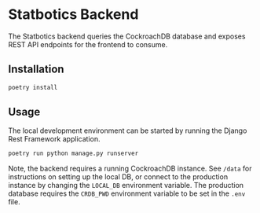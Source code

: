 # Statbotics Backend

The Statbotics backend queries the CockroachDB database and exposes REST API endpoints for the frontend to consume.

## Installation

```bash
poetry install
```

## Usage

The local development environment can be started by running the Django Rest Framework application.

```bash
poetry run python manage.py runserver
```

Note, the backend requires a running CockroachDB instance. See `/data` for instructions on setting up the local DB, or connect to the production instance by changing the `LOCAL_DB` environment variable. The production database requires the `CRDB_PWD` environment variable to be set in the `.env` file.
